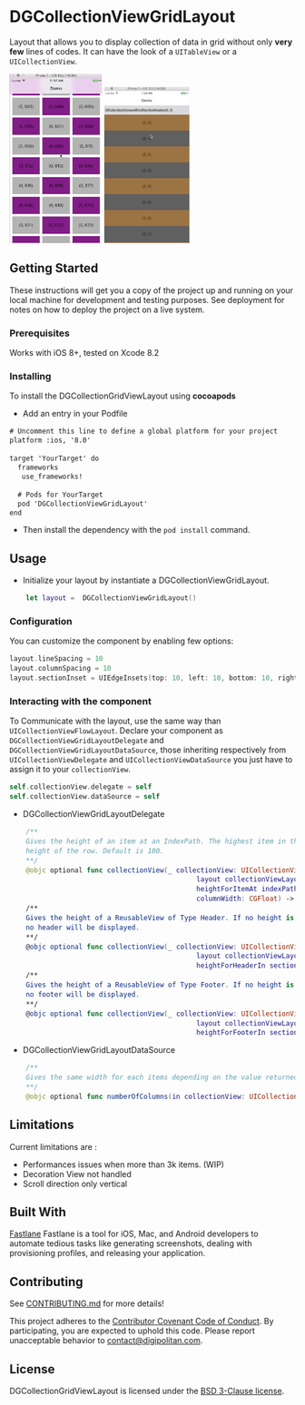 # DGCollectionViewGridLayout

Layout that allows you to display collection of data in grid without only **very few** lines of codes.
It can have the look of a `UITableView` or a `UICollectionView`.

![DGCollectionGridViewLayout Sample](https://github.com/Digipolitan/collection-view-grid-layout/blob/develop/Screenshots/grid-1.gif?raw=true "Example 1")
![DGCollectionGridViewLayout Sample](https://github.com/Digipolitan/collection-view-grid-layout/blob/develop/Screenshots/grid-2.gif?raw=true "Example 2")

## Getting Started

These instructions will get you a copy of the project up and running on your local machine for development and testing purposes. See deployment for notes on how to deploy the project on a live system.

### Prerequisites

Works with iOS 8+, tested on Xcode 8.2

### Installing

To install the DGCollectionGridViewLayout using **cocoapods**

- Add an entry in your Podfile  

```
# Uncomment this line to define a global platform for your project
platform :ios, '8.0'

target 'YourTarget' do
  frameworks
   use_frameworks!

  # Pods for YourTarget
  pod 'DGCollectionViewGridLayout'
end
```

- Then install the dependency with the `pod install` command.

## Usage

- Initialize your layout by instantiate a DGCollectionViewGridLayout.

```swift
	let layout =  DGCollectionViewGridLayout()
```



### Configuration

You can customize the component by enabling few options:

```swift
layout.lineSpacing = 10
layout.columnSpacing = 10
layout.sectionInset = UIEdgeInsets(top: 10, left: 10, bottom: 10, right: 10)
```

### Interacting with the component

To Communicate with the layout, use the same way than `UICollectionViewFlowLayout`. Declare your component as `DGCollectionViewGridLayoutDelegate` and `DGCollectionViewGridLayoutDataSource`, those inheriting respectively from `UICollectionViewDelegate` and `UICollectionViewDataSource` you just have to assign it to your `collectionView`.

```swift
self.collectionView.delegate = self
self.collectionView.dataSource = self
```

- DGCollectionViewGridLayoutDelegate

```swift
	/**
	Gives the height of an item at an IndexPath. The highest item in the row will set the 
	height of the row. Default is 100.
	**/
	@objc optional func collectionView(_ collectionView: UICollectionView,
	                                          layout collectionViewLayout: DGCollectionViewGridLayout,
	                                          heightForItemAt indexPath: IndexPath,
	                                          columnWidth: CGFloat) -> CGFloat
	/**
	Gives the height of a ReusableView of Type Header. If no height is provided,
	no header will be displayed.
	**/
	@objc optional func collectionView(_ collectionView: UICollectionView,
	                                          layout collectionViewLayout: DGCollectionViewGridLayout,
	                                          heightForHeaderIn section: Int) -> CGFloat
	/**
	Gives the height of a ReusableView of Type Footer. If no height is provided,
	no footer will be displayed.
	**/
	@objc optional func collectionView(_ collectionView: UICollectionView,
	                                          layout collectionViewLayout: DGCollectionViewGridLayout,
	                                          heightForFooterIn section: Int) -> CGFloat
```

- DGCollectionViewGridLayoutDataSource

```swift
	/**
	Gives the same width for each items depending on the value returned. Default is 1.
	**/
	@objc optional func numberOfColumns(in collectionView: UICollectionView) -> Int
```

## Limitations

Current limitations are :
- Performances issues when more than 3k items. (WIP)
- Decoration View not handled
- Scroll direction only vertical


## Built With

[Fastlane](https://fastlane.tools/)
Fastlane is a tool for iOS, Mac, and Android developers to automate tedious tasks like generating screenshots, dealing with provisioning profiles, and releasing your application.

## Contributing

See [CONTRIBUTING.md](CONTRIBUTING.md) for more details!

This project adheres to the [Contributor Covenant Code of Conduct](CODE_OF_CONDUCT.md).
By participating, you are expected to uphold this code. Please report
unacceptable behavior to [contact@digipolitan.com](mailto:contact@digipolitan.com).

## License

DGCollectionGridViewLayout is licensed under the [BSD 3-Clause license](LICENSE).


